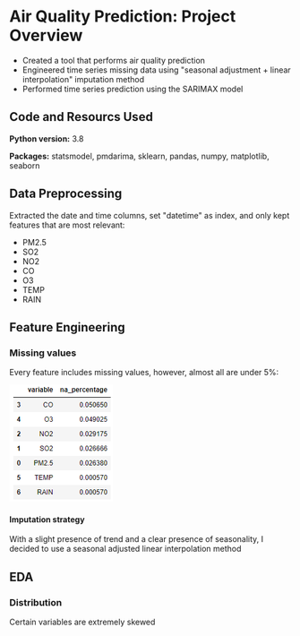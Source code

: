 # Air Quality Prediction: Project Overview
* Created a tool that performs air quality prediction
* Engineered time series missing data using "seasonal adjustment + linear interpolation" imputation method
* Performed time series prediction using the SARIMAX model

## Code and Resourcs Used
**Python version:** 3.8

**Packages:** statsmodel, pmdarima, sklearn, pandas, numpy, matplotlib, seaborn

## Data Preprocessing
Extracted the date and time columns, set "datetime" as index, and only kept features that are most relevant:
* PM2.5
* SO2
* NO2
* CO
* O3
* TEMP
* RAIN

## Feature Engineering
### Missing values
Every feature includes missing values, however, almost all are under 5%:

![](images/missing_values.png)
#### **Imputation strategy**
With a slight presence of trend and a clear presence of seasonality, I decided to use a seasonal adjusted linear interpolation method

## EDA
### Distribution
Certain variables are extremely skewed
